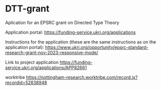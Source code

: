 # DTT-grant
Aplication for an EPSRC grant on Directed Type Theory

Application portal:
https://funding-service.ukri.org/applications

Instructions for the application (these are the same instructions as on the application portal):
https://www.ukri.org/opportunity/epsrc-standard-research-grant-nov-2023-responsive-mode/

Link to project application
https://funding-service.ukri.org/applications/APP82661

worktribe
https://nottingham-research.worktribe.com/record.jx?recordid=52838948
